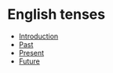 # English tenses

* [Introduction](tenses-introduction.md)
* [Past](tenses-past.md)
* [Present](tenses-present.md)
* [Future](tenses-future.md)
